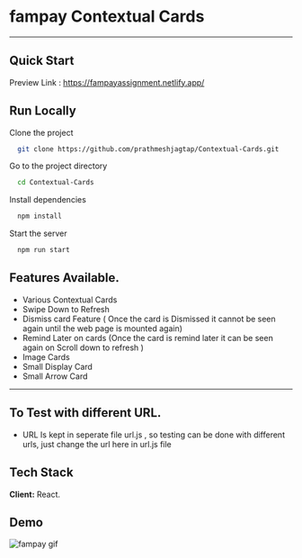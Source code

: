 # fampay Contextual Cards

---

## Quick Start

Preview Link : https://fampayassignment.netlify.app/

## Run Locally

Clone the project

```bash
  git clone https://github.com/prathmeshjagtap/Contextual-Cards.git
```

Go to the project directory

```bash
  cd Contextual-Cards
```

Install dependencies

```bash
  npm install
```

Start the server

```bash
  npm run start
```

## Features Available.

- Various Contextual Cards
- Swipe Down to Refresh
- Dismiss card Feature ( Once the card is Dismissed it cannot be seen again until the web page is mounted again)
- Remind Later on cards (Once the card is remind later it can be seen again on Scroll down to refresh )
- Image Cards
- Small Display Card
- Small Arrow Card

---

## To Test with different URL.

- URL Is kept in seperate file url.js , so testing can be done with different urls, just change the url here in url.js file

## Tech Stack

**Client:** React.

## Demo

![fampay gif](./src/assets/fampay.gif)
